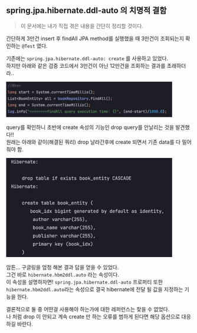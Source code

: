 ## spring.jpa.hibernate.ddl-auto 의 치명적 결함
> 이 문서에는 내가 직접 겪은 내용을 간단히 정리할 것이다.


간단하게 3만건 insert 후 findAll JPA method를 실행했을 때 3만건이 조회되는지 확인하는 `@Test` 였다.

기존에는 `spring.jpa.hibernate.ddl-auto: create` 를 사용하고 있었다.  
하지만 아래와 같은 검증 코드에서 3만건이 아닌 12만건을 조회하는 결과를 초래하더라..

<img src="../../img/error-ddl-auto.png" width="450px">


query를 확인하니 초반에 create 속성의 기능인 drop query를 안날리는 것을 발견했다!!  
원래는 아래와 같이(해결된 쿼리) drop 날라간후에 create 되면서 기존 data를 다 밀어줘야 함.

<img src="../../img/hbm2ddl-auto-resolved.png" width="450px">

암튼... 구글링을 엄청 해본 결과 답을 얻을 수 있었다.  
그건 바로 `hibernate.hbm2ddl.auto` 라는 속성이다.  
이 속성을 설명하자면! `spring.jpa.hibernate.ddl-auto` 프로퍼티 또한 `hibernate.hbm2ddl.auto`라는 속성으로 결국 hibernate에 전달 될 값을 지정하는 기능을 한다.

결론적으로 둘 중 어떤걸 사용해야 하는가에 대한 레퍼런스는 찾을 수 없었다.  
나 처럼 drop 이 안되고 계속 create 만 하는 오류를 범하게 된다면 해당 옵션으로 대응하길 바란다.